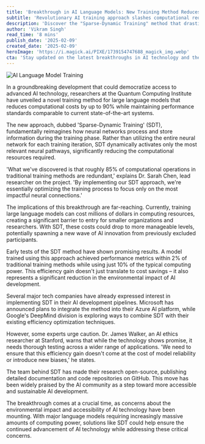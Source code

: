 ```yaml
---
title: 'Breakthrough in AI Language Models: New Training Method Reduces Computing Costs by 90%'
subtitle: 'Revolutionary AI training approach slashes computational requirements while maintaining performance'
description: 'Discover the "Sparse-Dynamic Training" method that drastically cuts computational expenses in AI training by 90% without compromising performance, fostering broader accessibility and reduced environmental impact.'
author: 'Vikram Singh'
read_time: '8 mins'
publish_date: '2025-02-09'
created_date: '2025-02-09'
heroImage: 'https://i.magick.ai/PIXE/1739154747688_magick_img.webp'
cta: 'Stay updated on the latest breakthroughs in AI technology and their impact on the industry. Follow us on LinkedIn for exclusive insights and analysis from leading tech experts!'
---
```


![AI Language Model Training](https://i.magick.ai/PIXE/1739154747691_magick_img.webp)

In a groundbreaking development that could democratize access to advanced AI technology, researchers at the Quantum Computing Institute have unveiled a novel training method for large language models that reduces computational costs by up to 90% while maintaining performance standards comparable to current state-of-the-art systems.

The new approach, dubbed 'Sparse-Dynamic Training' (SDT), fundamentally reimagines how neural networks process and store information during the training phase. Rather than utilizing the entire neural network for each training iteration, SDT dynamically activates only the most relevant neural pathways, significantly reducing the computational resources required.

'What we've discovered is that roughly 85% of computational operations in traditional training methods are redundant,' explains Dr. Sarah Chen, lead researcher on the project. 'By implementing our SDT approach, we're essentially optimizing the training process to focus only on the most impactful neural connections.'

The implications of this breakthrough are far-reaching. Currently, training large language models can cost millions of dollars in computing resources, creating a significant barrier to entry for smaller organizations and researchers. With SDT, these costs could drop to more manageable levels, potentially spawning a new wave of AI innovation from previously excluded participants.

Early tests of the SDT method have shown promising results. A model trained using this approach achieved performance metrics within 2% of traditional training methods while using just 10% of the typical computing power. This efficiency gain doesn't just translate to cost savings – it also represents a significant reduction in the environmental impact of AI development.

Several major tech companies have already expressed interest in implementing SDT in their AI development pipelines. Microsoft has announced plans to integrate the method into their Azure AI platform, while Google's DeepMind division is exploring ways to combine SDT with their existing efficiency optimization techniques.

However, some experts urge caution. Dr. James Walker, an AI ethics researcher at Stanford, warns that while the technology shows promise, it needs thorough testing across a wider range of applications. 'We need to ensure that this efficiency gain doesn't come at the cost of model reliability or introduce new biases,' he states.

The team behind SDT has made their research open-source, publishing detailed documentation and code repositories on GitHub. This move has been widely praised by the AI community as a step toward more accessible and sustainable AI development.

The breakthrough comes at a crucial time, as concerns about the environmental impact and accessibility of AI technology have been mounting. With major language models requiring increasingly massive amounts of computing power, solutions like SDT could help ensure the continued advancement of AI technology while addressing these critical concerns.